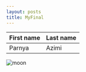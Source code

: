 ```yaml
---
layout: posts
title: MyFinal
---
```



| First name | Last name |
| ----------- | ----------- |
| Parnya | Azimi |

![moon](asset/images/Negar_۲۰۲۳۰۱۲۹_۲۱۳۸۲۱.png)